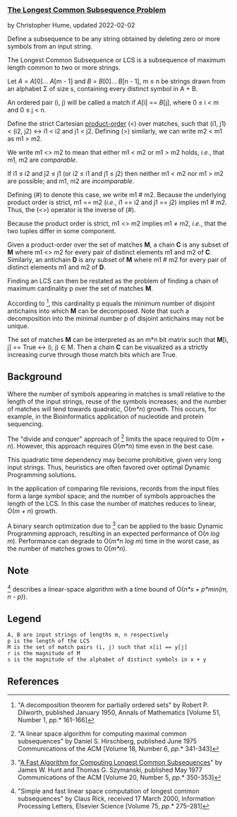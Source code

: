 ### [The Longest Common Subsequence Problem](http://en.wikipedia.org/wiki/Longest_common_subsequence_problem)
by Christopher Hume, updated 2022-02-02

Define a subsequence to be any string obtained by deleting zero or more symbols from an input string.

The Longest Common Subsequence or LCS is a subsequence of maximum length common to two or more strings.

Let *A* = *A*[0]&hellip; *A*[m - 1] and *B* = *B*[0]&hellip; *B*[n - 1], m &leq; n be strings drawn from an alphabet &Sigma; of size s, containing every distinct symbol in A + B.

An ordered pair (i, j) will be called a match if *A*[i] == *B*[j], where 0 &leq; i < m and 0 &leq; j < n.

Define the strict Cartesian [product-order](https://en.wikipedia.org/wiki/Product_order) (<) over matches, such that (i1, j1) < (i2, j2) &harr; i1 < i2 and j1 < j2.  Defining (>) similarly, we can write m2 < m1 as m1 > m2.

We write m1 <> m2 to mean that either m1 < m2 or m1 > m2 holds, *i.e.*, that m1, m2 are *comparable*.

If i1 &leq; i2 and j2 &leq; j1 (or i2 &leq; i1 and j1 &leq; j2) then neither m1 < m2 nor m1 > m2 are possible; and m1, m2 are *incomparable*.

Defining (#) to denote this case, we write m1 # m2.  Because the underlying product order is strict, m1 == m2 (*i.e.*, i1 == i2 and j1 == j2) implies m1 # m2.  Thus, the (<>) operator is the inverse of (#).

Because the product order is strict, m1 <> m2 implies m1 &ne; m2, *i.e.*, that the two tuples differ in some component.

Given a product-order over the set of matches **M**, a chain **C** is any subset of **M** where m1 <> m2 for every pair of distinct elements m1 and m2 of **C**.  Similarly, an antichain **D** is any subset of **M** where m1 # m2 for every pair of distinct elements m1 and m2 of **D**.

Finding an LCS can then be restated as the problem of finding a chain of maximum cardinality p over the set of matches **M**.

According to [^Dilworth 1950], this cardinality p equals the minimum number of disjoint antichains into which **M** can be decomposed.  Note that such a decomposition into the minimal number p of disjoint antichains may not be unique.

The set of matches **M** can be interpreted as an m\*n bit matrix such that **M**[i, j] == True &harr; (i, j) &isin; M.  Then a chain **C** can be visualized as a strictly increasing curve through those match bits which are True.

## Background

Where the number of symbols appearing in matches is small relative to the length of the input strings, reuse of the symbols increases; and the number of matches will tend towards quadratic, O(*m\*n*) growth.  This occurs, for example, in the Bioinformatics application of nucleotide and protein sequencing.

The "divide and conquer" approach of [^Hirschberg 1975] limits the space required to O(*m + n*).  However, this approach requires O(*m\*n*) time even in the best case.

This quadratic time dependency may become prohibitive, given very long input strings.  Thus, heuristics are often favored over optimal Dynamic Programming solutions.

In the application of comparing file revisions, records from the input files form a large symbol space; and the number of symbols approaches the length of the LCS.  In this case the number of matches reduces to linear, O(*m + n*) growth.

A binary search optimization due to [^Hunt and Szymanski 1977] can be applied to the basic Dynamic Programming approach, resulting in an expected performance of O(*n log m*).  Performance can degrade to O(*m\*n log m*) time in the worst case, as the number of matches grows to O(*m\*n*).

## Note

[^Rick 2000] describes a linear-space algorithm with a time bound of O(*n\*s + p\*min(m, n - p)*).

## Legend

    A, B are input strings of lengths m, n respectively
    p is the length of the LCS
    M is the set of match pairs (i, j) such that x[i] == y[j]
    r is the magnitude of M
    s is the magnitude of the alphabet of distinct symbols in x + y

## References

[^Dilworth 1950]: "A decomposition theorem for partially ordered sets"
by Robert P. Dilworth, published January 1950,
Annals of Mathematics [Volume 51, Number 1, *pp.** 161-166]

[^Goeman and Clausen 2002]: "A New Practical Linear Space Algorithm for the Longest Common
Subsequence Problem" by Heiko Goeman and Michael Clausen,
published 2002, Kybernetika [Volume 38, Issue 1, *pp.** 45-66]

[^Hirschberg 1975]: "A linear space algorithm for computing maximal common subsequences"
by Daniel S. Hirschberg, published June 1975
Communications of the ACM [Volume 18, Number 6, *pp.** 341-343]

[^Hunt and McIlroy 1976]: "An Algorithm for Differential File Comparison"
by James W. Hunt and **M**. Douglas McIlroy, June 1976
Computing Science Technical Report, Bell Laboratories 41

[^Hunt and Szymanski 1977]: "[A Fast Algorithm for Computing Longest Common Subsequences](http:www.cs.bgu.ac.il/~dpaa111/wiki.files/HuntSzymanski.pdf)"
by James W. Hunt and Thomas G. Szymanski, published May 1977
Communications of the ACM [Volume 20, Number 5, *pp.** 350-353]

[^Rick 2000]: "Simple and fast linear space computation of longest common subsequences"
by Claus Rick, received 17 March 2000, Information Processing Letters,
Elsevier Science [Volume 75, *pp.** 275–281]
